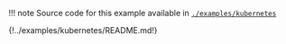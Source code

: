 !!! note
    Source code for this example available in [`./examples/kubernetes`](https://github.com/moby/buildkit/tree/master/examples/kubernetes)

<!-- DO NOT EDIT THIS PAGE but ./examples/kubernetes/README.md and changes will be propagated here -->
{!../examples/kubernetes/README.md!}
